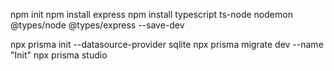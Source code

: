 npm init
npm install express
npm install typescript ts-node nodemon @types/node @types/express --save-dev

npx prisma init --datasource-provider sqlite
npx prisma migrate dev --name "Init"
npx prisma studio 